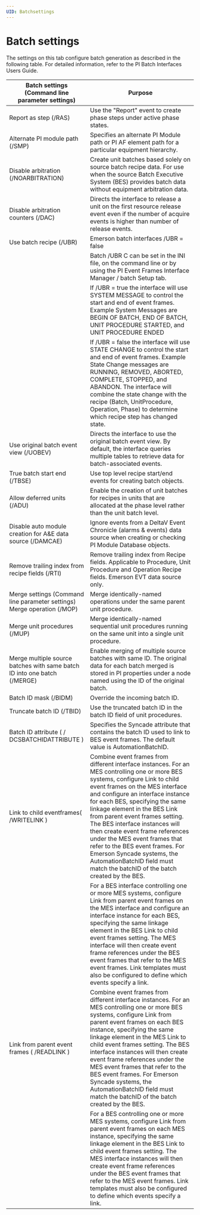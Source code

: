 ```yaml
---
UID: Batchsettings
---
```


# Batch settings

The settings on this tab configure batch generation as described in the following table. For detailed information, refer to the PI Batch Interfaces Users Guide.

| Batch settings (Command line parameter settings) | Purpose |
| ------------------------------------------------ | ------- |
| Report as step (/RAS) | Use the "Report" event to create phase steps under active phase states. |
| Alternate PI module path (/SMP) | Specifies an alternate PI Module path or PI AF element path for a particular equipment hierarchy. |
| Disable arbitration (/NOARBITRATION) | Create unit batches based solely on source batch recipe data. For use when the source Batch Executive System (BES) provides batch data without equipment arbitration data. |
| Disable arbitration counters (/DAC) | Directs the interface to release a unit on the first resource release event even if the number of acquire events is higher than number of release events. |
| Use batch recipe (/UBR) | Emerson batch interfaces /UBR = false |
|     | Batch /UBR C can be set in the INI file, on the command line or by using the PI Event Frames Interface Manager / batch Setup tab. |
|     | If /UBR = true the interface will use SYSTEM MESSAGE to control the start and end of event frames. Example System Messages are BEGIN OF BATCH, END OF BATCH, UNIT PROCEDURE STARTED, and UNIT PROCEDURE ENDED |
|     | If /UBR = false the interface will use STATE CHANGE to control the start and end of event frames. Example State Change messages are RUNNING, REMOVED, ABORTED, COMPLETE, STOPPED, and ABANDON. The interface will combine the state change with the recipe (Batch, UnitProcedure, Operation, Phase) to determine which recipe step has changed state. |
| Use original batch event view (/UOBEV) | Directs the interface to use the original batch event view. By default, the interface queries multiple tables to retrieve data for batch-associated events. |
| True batch start end (/TBSE) | Use top level recipe start/end events for creating batch objects. |
| Allow deferred units (/ADU) | Enable the creation of unit batches for recipes in units that are allocated at the phase level rather than the unit batch level. |
| Disable auto module creation for A&E data source (/DAMCAE) | Ignore events from a DeltaV Event Chronicle (alarms & events) data source when creating or checking PI Module Database objects. |
| Remove trailing index from recipe fields (/RTI) | Remove trailing index from Recipe fields. Applicable to Procedure, Unit Procedure and Operation Recipe fields. Emerson EVT data source only. |
| Merge settings (Command line parameter settings) Merge operation (/MOP) | Merge identically-named operations under the same parent unit procedure. |
| Merge unit procedures (/MUP) | Merge identically-named sequential unit procedures running on the same unit into a single unit procedure. |
| Merge multiple source batches with same batch ID into one batch (/MERGE) | Enable merging of multiple source batches with same ID. The original data for each batch merged is stored in PI properties under a node named using the ID of the original batch. |
| Batch ID mask (/BIDM) | Override the incoming batch ID. |
| Truncate batch ID (/TBID) | Use the truncated batch ID in the batch ID field of unit procedures. |
| Batch ID attribute ( / DCSBATCHIDATTRIBUTE ) | Specifies the Syncade attribute that contains the batch ID used to link to BES event frames. The default value is AutomationBatchID. |
| Link to child eventframes( /WRITELINK ) | Combine event frames from different interface instances. For an MES controlling one or more BES systems, configure Link to child event frames on the MES interface and configure an interface instance for each BES, specifying the same linkage element in the BES Link from parent event frames setting. The BES interface instances will then create event frame references under the MES event frames that refer to the BES event frames. For Emerson Syncade systems, the AutomationBatchID field must match the batchID of the batch created by the BES. |
|    | For a BES interface controlling one or more MES systems, configure Link from parent event frames on the MES interface and configure an interface instance for each BES, specifying the same linkage element in the BES Link to child event frames setting. The MES interface will then create event frame references under the BES event frames that refer to the MES event frames. Link templates must also be configured to define which events specify a link. |
| Link from parent event frames ( /READLINK ) | Combine event frames from different interface instances. For an MES controlling one or more BES systems, configure Link from parent event frames on each BES instance, specifying the same linkage element in the MES Link to child event frames setting. The BES interface instances will then create event frame references under the MES event frames that refer to the BES event frames. For Emerson Syncade systems, the AutomationBatchID field must match the batchID of the batch created by the BES. |
|    | For a BES controlling one or more MES systems, configure Link from parent event frames on each MES instance, specifying the same linkage element in the BES Link to child event frames setting. The MES interface instances will then create event frame references under the BES event frames that refer to the MES event frames. Link templates must also be configured to define which events specify a link. |
